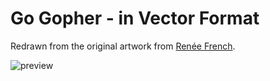 ﻿# Go Gopher - in Vector Format

Redrawn from the original artwork from [Renée French](http://reneefrench.blogspot.com/).

![preview](https://github.com/sac001/Go_Gopher/Go_Gopher.png)
